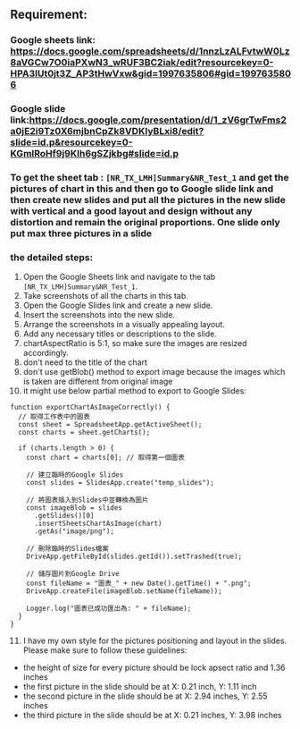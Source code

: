 ## Requirement:
### Google sheets link: https://docs.google.com/spreadsheets/d/1nnzLzALFvtwW0Lz8aVGCw7O0iaPXwN3_wRUF3BC2iak/edit?resourcekey=0-HPA3lUt0jt3Z_AP3tHwVxw&gid=1997635806#gid=1997635806
### Google slide link:https://docs.google.com/presentation/d/1_zV6grTwFms2a0jE2i9Tz0X6mjbnCpZk8VDKIyBLxi8/edit?slide=id.p&resourcekey=0-KGmlRoHf9j9Klh6gSZjkbg#slide=id.p
### To get the sheet tab : `[NR_TX_LMH]Summary&NR_Test_1` and get the pictures of chart in this and then go to Google slide link and then create new slides and put all the pictures in the new slide with vertical and a good layout and design without any distortion and remain the original proportions. One slide only put max three pictures in a slide
### the detailed steps:
1. Open the Google Sheets link and navigate to the tab `[NR_TX_LMH]Summary&NR_Test_1`.
2. Take screenshots of all the charts in this tab.
3. Open the Google Slides link and create a new slide.
4. Insert the screenshots into the new slide.
5. Arrange the screenshots in a visually appealing layout.
6. Add any necessary titles or descriptions to the slide.
7. chartAspectRatio is 5:1, so make sure the images are resized accordingly.
8. don't need to the title of the chart
9. don't use getBlob() method to export image because the images which is taken are different from original image
10. it might use below partial method to export to Google Slides:
```
function exportChartAsImageCorrectly() {
  // 取得工作表中的圖表
  const sheet = SpreadsheetApp.getActiveSheet();
  const charts = sheet.getCharts();
  
  if (charts.length > 0) {
    const chart = charts[0]; // 取得第一個圖表
    
    // 建立臨時的Google Slides
    const slides = SlidesApp.create("temp_slides");
    
    // 將圖表插入到Slides中並轉換為圖片
    const imageBlob = slides
      .getSlides()[0]
      .insertSheetsChartAsImage(chart)
      .getAs("image/png");
    
    // 刪除臨時的Slides檔案
    DriveApp.getFileById(slides.getId()).setTrashed(true);
    
    // 儲存圖片到Google Drive
    const fileName = "圖表_" + new Date().getTime() + ".png";
    DriveApp.createFile(imageBlob.setName(fileName));
    
    Logger.log("圖表已成功匯出為: " + fileName);
  }
}

```
11. I have my own style for the pictures positioning and layout in the slides. Please make sure to follow these guidelines:
- the height of size for every picture should be lock apsect ratio and 1.36 inches 
- the first picture in the slide should be at X: 0.21 inch, Y: 1.11 inch
- the second picture in the slide should be at X: 2.94 inches, Y: 2.55 inches
- the third picture in the slide should be at X: 0.21 inches, Y: 3.98 inches
